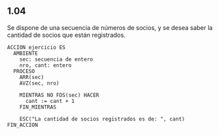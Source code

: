 ## 1.04
Se dispone de una secuencia de números de socios, y se desea saber la cantidad de socios que están registrados.

```
ACCION ejercicio ES
  AMBIENTE
    sec: secuencia de entero
    nro, cant: entero
  PROCESO
    ARR(sec)
    AVZ(sec, nro)

    MIENTRAS NO FDS(sec) HACER
      cant := cant + 1
    FIN_MIENTRAS

    ESC("La cantidad de socios registrados es de: ", cant)
FIN_ACCION
```

